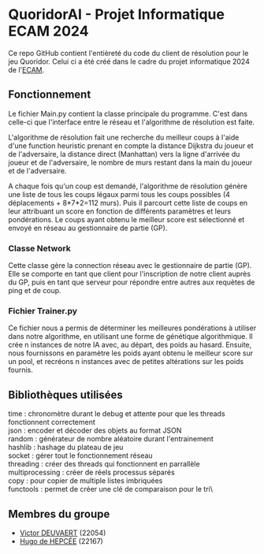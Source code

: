 # QuoridorAI - Projet Informatique ECAM 2024
Ce repo GitHub contient l'entièreté du code du client de résolution pour le jeu Quoridor. Celui ci a été créé dans le cadre du projet informatique 2024 de l'[ECAM](https://www.ecam.be/).

## Fonctionnement
Le fichier Main.py contient la classe principale du programme. C'est dans celle-ci que l'interface entre le réseau et l'algorithme de résolution est faite.

L'algorithme de résolution fait une recherche du meilleur coups à l'aide d'une function heuristic prenant en compte la distance Dijkstra du joueur et de l'adversaire, la distance direct (Manhattan) vers la ligne d'arrivée du joueur et de l'adversaire, le nombre de murs restant dans la main du joueur et de l'adversaire.

A chaque fois qu'un coup est demandé, l'algorithme de résolution génère une liste de tous les coups légaux parmi tous les coups possibles (4 déplacements + 8\*7\*2=112 murs).
Puis il parcourt cette liste de coups en leur attribuant un score en fonction de différents paramètres et leurs pondérations. Le coups ayant obtenu le meilleur score est sélectionné et envoyé en réseau au gestionnaire de partie (GP).

### Classe Network
Cette classe gère la connection réseau avec le gestionnaire de partie (GP). Elle se comporte en tant que client pour l'inscription de notre client auprès du GP, puis en tant que serveur pour répondre entre autres aux requètes de ping et de coup. 

### Fichier Trainer.py
Ce fichier nous a permis de déterminer les meilleures pondérations à utiliser dans notre algorithme, en utilisant une forme de génétique algorithmique. Il crée n instances de notre IA avec, au départ, des poids au hasard. Ensuite, nous fournissons en paramètre les poids ayant obtenu le meilleur score sur un pool, et recréons n instances avec de petites altérations sur les poids fournis.

## Bibliothèques utilisées
time : chronomètre durant le debug et attente pour que les threads fonctionnent correctement\
json : encoder et décoder des objets au format JSON\
random : générateur de nombre aléatoire durant l'entrainement\
hashlib : hashage du plateau de jeu\
socket : gérer tout le fonctionnement réseau\
threading : créer des threads qui fonctionnent en parrallèle\
multiprocessing : créer de réels processus séparés\
copy : pour copier de multiple listes imbriquées\
functools : permet de créer une clé de comparaison pour le tri\



## Membres du groupe
 - [Victor DEUVAERT](https://github.com/22054) (22054)
 - [Hugo de HEPCÉE](https://github.com/hctel) (22167) 
